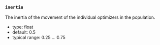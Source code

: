 ### `inertia`

The inertia of the movement of the individual optimizers in the population.


  - type: float
  - default: 0.5
  - typical range: 0.25 ... 0.75
